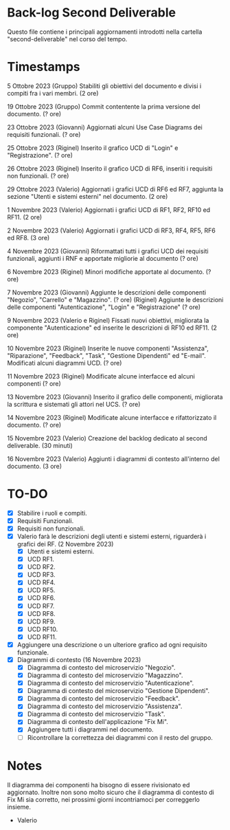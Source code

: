 # Back-log Second Deliverable
Questo file contiene i principali aggiornamenti introdotti nella cartella "second-deliverable" nel corso del tempo.

# Timestamps

5 Ottobre 2023
(Gruppo) Stabiliti gli obiettivi del documento e divisi i compiti fra i vari membri. (2 ore)

19 Ottobre 2023
(Gruppo) Commit contentente la prima versione del documento. (? ore)

23 Ottobre 2023
(Giovanni) Aggiornati alcuni Use Case Diagrams dei requisiti funzionali. (? ore)

25 Ottobre 2023
(Riginel) Inserito il grafico UCD di "Login" e "Registrazione". (? ore)

26 Ottobre 2023
(Riginel) Inserito il grafico UCD di RF6, inseriti i requisiti non funzionali. (? ore)

29 Ottobre 2023
(Valerio) Aggiornati i grafici UCD di RF6 ed RF7, aggiunta la sezione "Utenti e sistemi esterni" nel documento. (2 ore)

1 Novembre 2023
(Valerio) Aggiornati i grafici UCD di RF1, RF2, RF10 ed RF11. (2 ore)

2 Novembre 2023
(Valerio) Aggiornati i grafici UCD di RF3, RF4, RF5, RF6 ed RF8. (3 ore)

4 Novembre 2023
(Giovanni) Riformattati tutti i grafici UCD dei requisiti funzionali, aggiunti i RNF e apportate migliorie al documento (? ore)

6 Novembre 2023
(Riginel) Minori modifiche apportate al documento. (? ore)

7 Novembre 2023
(Giovanni) Aggiunte le descrizioni delle componenti "Negozio", "Carrello" e "Magazzino". (? ore)
(Riginel) Aggiunte le descrizioni delle componenti "Autenticazione", "Login" e "Registrazione" (? ore)

9 Novembre 2023
(Valerio e Riginel) Fissati nuovi obiettivi, migliorata la componente "Autenticazione" ed inserite le descrizioni di RF10 ed RF11. (2 ore)

10 Novembre 2023
(Riginel) Inserite le nuove componenti "Assistenza", "Riparazione", "Feedback", "Task", "Gestione Dipendenti" ed "E-mail". Modificati alcuni diagrammi UCD. (? ore)

11 Novembre 2023
(Riginel) Modificate alcune interfacce ed alcuni componenti (? ore)

13 Novembre 2023
(Giovanni) Inserito il grafico delle componenti, migliorata la scrittura e sistemati gli attori nel UCS. (? ore)

14 Novembre 2023
(Riginel) Modificate alcune interfacce e rifattorizzato il documento. (? ore)

15 Novembre 2023
(Valerio) Creazione del backlog dedicato al second deliverable. (30 minuti)

16 Novembre 2023
(Valerio) Aggiunti i diagrammi di contesto all'interno del documento. (3 ore)

# TO-DO 
- [x] Stabilire i ruoli e compiti.
- [x] Requisiti Funzionali.
- [x] Requisiti non funzionali.
- [x] Valerio farà le descrizioni degli utenti e sistemi esterni, riguarderà i grafici dei RF. (2 Novembre 2023)
  - [x] Utenti e sistemi esterni.
  - [x] UCD RF1.
  - [x] UCD RF2.
  - [x] UCD RF3.
  - [x] UCD RF4.
  - [x] UCD RF5.
  - [x] UCD RF6.
  - [x] UCD RF7.
  - [x] UCD RF8.
  - [x] UCD RF9.
  - [x] UCD RF10.
  - [x] UCD RF11.
  
- [x] Aggiungere una descrizione o un ulteriore grafico ad ogni requisito funzionale.
- [x] Diagrammi di contesto (16 Novembre 2023)
    - [x] Diagramma di contesto del microservizio "Negozio".
    - [x] Diagramma di contesto del microservizio "Magazzino".
    - [x] Diagramma di contesto del microservizio "Autenticazione".
    - [x] Diagramma di contesto del microservizio "Gestione Dipendenti".
    - [x] Diagramma di contesto del microservizio "Feedback".
    - [x] Diagramma di contesto del microservizio "Assistenza".
    - [x] Diagramma di contesto del microservizio "Task".
    - [x] Diagramma di contesto dell'applicazione "Fix Mi".
    - [x] Aggiungere tutti i diagrammi nel documento.
    - [ ] Ricontrollare la correttezza dei diagrammi con il resto del gruppo.

# Notes

Il diagramma dei componenti ha bisogno di essere rivisionato ed aggiornato.
Inoltre non sono molto sicuro che il diagramma di contesto di Fix Mi sia corretto, nei prossimi giorni incontriamoci per correggerlo insieme.
- Valerio


